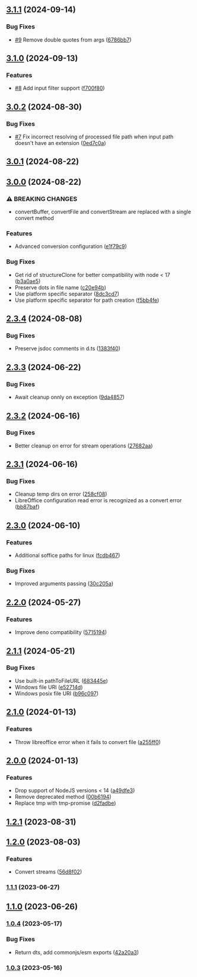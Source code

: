 

## [3.1.1](https://github.com/Girilloid/libreoffice-file-converter/compare/v3.1.0...v3.1.1) (2024-09-14)


### Bug Fixes

* [#9](https://github.com/Girilloid/libreoffice-file-converter/issues/9) Remove double quotes from args ([6786bb7](https://github.com/Girilloid/libreoffice-file-converter/commit/6786bb7bcc85cc7119fd14ceab511f4a32bf9656))

## [3.1.0](https://github.com/Girilloid/libreoffice-file-converter/compare/v3.0.2...v3.1.0) (2024-09-13)


### Features

* [#8](https://github.com/Girilloid/libreoffice-file-converter/issues/8) Add input filter support ([f700f80](https://github.com/Girilloid/libreoffice-file-converter/commit/f700f80df5b8b58aa52f0f5ebc55200f662b0765))

## [3.0.2](https://github.com/Girilloid/libreoffice-file-converter/compare/v3.0.1...v3.0.2) (2024-08-30)


### Bug Fixes

* [#7](https://github.com/Girilloid/libreoffice-file-converter/issues/7) Fix incorrect resolving of processed file path when input path doesn't have an extension ([0ed7c0a](https://github.com/Girilloid/libreoffice-file-converter/commit/0ed7c0af7cc886bfad80fb10587fecb705f9c380))

## [3.0.1](https://github.com/Girilloid/libreoffice-file-converter/compare/v3.0.0...v3.0.1) (2024-08-22)

## [3.0.0](https://github.com/Girilloid/libreoffice-file-converter/compare/v2.3.4...v3.0.0) (2024-08-22)


### ⚠ BREAKING CHANGES

* convertBuffer, convertFile and convertStream are replaced with a single convert method

### Features

* Advanced conversion configuration ([e1f79c9](https://github.com/Girilloid/libreoffice-file-converter/commit/e1f79c93053d989285ff16a9f47f55727465f9aa))


### Bug Fixes

* Get rid of structureClone for better compatibility with node < 17 ([b3a0ae5](https://github.com/Girilloid/libreoffice-file-converter/commit/b3a0ae5201b3c2873f3ea8fe3a6901e8715fe533))
* Preserve dots in file name ([c20e94b](https://github.com/Girilloid/libreoffice-file-converter/commit/c20e94b69de48d6f738d4d2b233f45a3766a445a))
* Use platform specific separator ([8dc3cd7](https://github.com/Girilloid/libreoffice-file-converter/commit/8dc3cd7c5eb658323d5ba0f6e7d12e71e5a232ba))
* Use platform specific separator for path creation ([f5bb4fe](https://github.com/Girilloid/libreoffice-file-converter/commit/f5bb4fe12872eb7cc594826922f38f39fa520ba1))

## [2.3.4](https://github.com/Girilloid/libreoffice-file-converter/compare/v2.3.3...v2.3.4) (2024-08-08)


### Bug Fixes

* Preserve jsdoc comments in d.ts ([1383f40](https://github.com/Girilloid/libreoffice-file-converter/commit/1383f408bce73c2b7205be27f7b6e484a253cb00))

## [2.3.3](https://github.com/Girilloid/libreoffice-file-converter/compare/v2.3.2...v2.3.3) (2024-06-22)


### Bug Fixes

* Await cleanup onnly on exception ([9da4857](https://github.com/Girilloid/libreoffice-file-converter/commit/9da48575792ec07b2b857853d860417163a7b9d6))

## [2.3.2](https://github.com/Girilloid/libreoffice-file-converter/compare/v2.3.1...v2.3.2) (2024-06-16)


### Bug Fixes

* Better cleanup on error for stream operations ([27682aa](https://github.com/Girilloid/libreoffice-file-converter/commit/27682aa420de964bea7b8c4a94184cd97f4c9e0d))

## [2.3.1](https://github.com/Girilloid/libreoffice-file-converter/compare/v2.3.0...v2.3.1) (2024-06-16)


### Bug Fixes

* Cleanup temp dirs on error ([258cf08](https://github.com/Girilloid/libreoffice-file-converter/commit/258cf08e19e82de27ab81d160e93ac76797aad1a))
* LibreOffice configuration read error is recognized as a convert error ([bb87baf](https://github.com/Girilloid/libreoffice-file-converter/commit/bb87baf2c48968ba71cf0c09c1926947fc9bce21))

## [2.3.0](https://github.com/Girilloid/libreoffice-file-converter/compare/v2.2.0...v2.3.0) (2024-06-10)


### Features

* Additional soffice paths for linux ([fcdb467](https://github.com/Girilloid/libreoffice-file-converter/commit/fcdb467455b75de21274b39e065f07ff5605c5dd))


### Bug Fixes

* Improved arguments passing ([30c205a](https://github.com/Girilloid/libreoffice-file-converter/commit/30c205ad443451e5578d231af6f74ee9ddc22b93))

## [2.2.0](https://github.com/Girilloid/libreoffice-file-converter/compare/v2.1.1...v2.2.0) (2024-05-27)


### Features

* Improve deno compatibility ([5715194](https://github.com/Girilloid/libreoffice-file-converter/commit/5715194f8ea1f97f872c6d0ee406803115c15f86))

## [2.1.1](https://github.com/Girilloid/libreoffice-file-converter/compare/v2.1.0...v2.1.1) (2024-05-21)


### Bug Fixes

* Use built-in pathToFileURL ([683445e](https://github.com/Girilloid/libreoffice-file-converter/commit/683445e6cd62cc3daae0b4aa4b88f327ccb7dae3))
* Windows file URI ([e52714d](https://github.com/Girilloid/libreoffice-file-converter/commit/e52714d3a1b1b077589f613c6509d9a8c7f87b89))
* Windows posix file URI ([b96c097](https://github.com/Girilloid/libreoffice-file-converter/commit/b96c097d2f1a02fa2bdde0b92d4eaedffaad8a95))

## [2.1.0](https://github.com/Girilloid/libreoffice-file-converter/compare/v2.0.0...v2.1.0) (2024-01-13)


### Features

* Throw libreoffice error when it fails to convert file ([a255ff0](https://github.com/Girilloid/libreoffice-file-converter/commit/a255ff051a610e2d3d472caa1681679a00eec57b))

## [2.0.0](https://github.com/Girilloid/libreoffice-file-converter/compare/v1.2.1...v2.0.0) (2024-01-13)


### Features

* Drop support of NodeJS versions < 14 ([a49dfe3](https://github.com/Girilloid/libreoffice-file-converter/commit/a49dfe3b71c49e67b05bf0253e03bfaae771e11b))
* Remove deprecated method ([00b6194](https://github.com/Girilloid/libreoffice-file-converter/commit/00b61947c453001cfad6e884db2603364d4337ad))
* Replace tmp with tmp-promise ([d2fadbe](https://github.com/Girilloid/libreoffice-file-converter/commit/d2fadbe98226bded5b7bdc827f2a66cf85572c1a))


## [1.2.1](https://github.com/Girilloid/libreoffice-file-converter/compare/v1.2.0...v1.2.1) (2023-08-31)

## [1.2.0](https://github.com/Girilloid/libreoffice-file-converter/compare/v1.1.1...v1.2.0) (2023-08-03)


### Features

* Convert streams ([56d8f02](https://github.com/Girilloid/libreoffice-file-converter/commit/56d8f02d6b2f0b40423953e0321140067a9e4423))

### [1.1.1](https://github.com/Girilloid/libreoffice-file-converter/compare/v1.1.0...v1.1.1) (2023-06-27)

## [1.1.0](https://github.com/Girilloid/libreoffice-file-converter/compare/v1.0.5...v1.1.0) (2023-06-26)

### [1.0.4](https://github.com/Girilloid/libreoffice-file-converter/compare/v1.0.3...v1.0.4) (2023-05-17)


### Bug Fixes

* Return dts, add commonjs/esm exports ([42a20a3](https://github.com/Girilloid/libreoffice-file-converter/commit/42a20a38205cfcf300221aea73deb2e657c4163b))

### [1.0.3](https://github.com/Girilloid/libreoffice-file-converter/compare/v1.0.2...v1.0.3) (2023-05-16)
